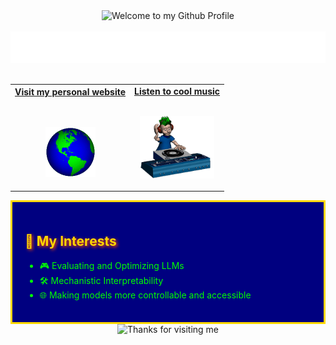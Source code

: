 <!-- "Hero" Header -->
<div align="center">
  <img src="https://github.com/BrunnerLivio/brunnerlivio/blob/master/images/welcome.png?raw=true" style="max-width: 100%;" alt="Welcome to my Github Profile" />
  <br />
  <br />
  <img height="50" alt="My Name is Shubh and I like ML" src="images/personal_note.svg" />
  <br />
  <br />

</div>


<!-- Social -->
<table width="100%" align="center">
<tr>
<td align="center">
<a href="https://shubh-man007.github.io/mebew/">
<strong>Visit my personal website </strong>
<br />
<br />
<br />

<p>
<img alt="Globe" height="80" src="images/globe.gif">
</a>
</p>
</td>

<td align="center">
<a href="https://open.spotify.com/playlist/6Nj2y7hOsSjjy8cBCTBNsR?si=97ff8d68d483496a">
<strong>Listen to cool music</strong>
<br />
<br />

<p>
<img height="100" alt="Music" src="images/music.gif"> 
</a>
</p>
</td>
</tr>
</table>


<div align="left" style="background-color: #000080; color: #00FF00; padding: 20px; border: 3px solid #FFD700; text-align: left;">
  <!-- Interests Section -->
  <h2 style="color: #FFD700; text-shadow: 2px 2px 5px #FF4500;">🌟 My Interests</h2>                                   
  <ul>                                                                                                                 
    <li>🎮 <font color="#00FF00">Evaluating and Optimizing LLMs</font></li>                                        
    <li>🛠️ <font color="#00FF00">Mechanistic Interpretability</font></li>
    <li>🌐 <font color="#00FF00">Making models more controllable and accessible</font></li>
  </ul>
</div>




<!--Footer-->
<div align="center">
<img height="120" alt="Thanks for visiting me" width="100%" src="https://raw.githubusercontent.com/BrunnerLivio/brunnerlivio/master/images/marquee.svg" />
<br />
</div>

